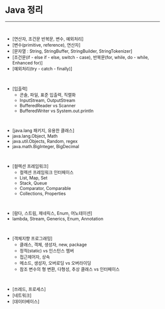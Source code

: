 # Java 정리
------------------

<br>

- [연산자, 조건문 반복문, 변수, 예외처리]
- [변수(primitive, reference), 연산자] 
- [문자열 : String, StringBuffer, StringBuilder, StringTokenizer] 
- [조건문(if - else if - else, switch - case), 반복문(for, while, do - while, Enhanced for)] 
- [예외처리(try - catch - finally)]  

<br>  

- [입출력]
  - 콘솔, 파일, 표준 입출력, 직렬화
  - InputStream, OutputStream
  - BufferedReader vs Scanner
  - BufferedWriter vs System.out.println 

<br>

- [java.lang 패키지, 유용한 클래스]
- java.lang.Object, Math
- java.util.Objects, Random, regex
- java.math.BigInteger, BigDecimal

<br>

- [컬렉션 프레임워크]
  - 컬렉션 프레임워크 인터페이스
  - List, Map, Set
  - Stack, Queue
  - Comparator, Comparable
  - Collections, Properties
  
<br>

- [람다, 스트림, 제네릭스, Enum, 어노테이션]
- lambda, Stream, Generics, Enum, Annotation

<br>

- [객체지향 프로그래밍]
  - 클래스, 객체, 생성자, new, package
  - 정적(static) vs 인스턴스 멤버
  - 접근제어자, 상속
  - 메소드, 생성자, 오버로딩 vs 오버라이딩
  - 참조 변수의 형 변환, 다형성, 추상 클래스 vs 인터페이스

<br>

- [쓰레드, 프로세스]
- [네트워크]
- [데이터베이스]

<br>





